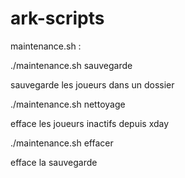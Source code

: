 # ark-scripts

maintenance.sh :

./maintenance.sh sauvegarde

sauvegarde les joueurs dans un dossier

./maintenance.sh nettoyage

efface les joueurs inactifs depuis xday

./maintenance.sh effacer

efface la sauvegarde